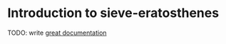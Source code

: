 # Introduction to sieve-eratosthenes

TODO: write [great documentation](http://jacobian.org/writing/what-to-write/)
